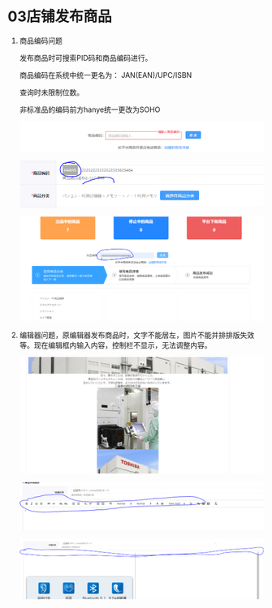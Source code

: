 # 03店铺发布商品

1. 商品编码问题

   发布商品时可搜索PID码和商品编码进行。

   商品编码在系统中统一更名为：  JAN\(EAN\)/UPC/ISBN

   查询时未限制位数。

   非标准品的编码前方hanye统一更改为SOHO

   ![20201030135815](https://raw.githubusercontent.com/a1609jk/Typora-Picgo/master/imgs/20201030135815.png)

   ![20201030134119](https://raw.githubusercontent.com/a1609jk/Typora-Picgo/master/imgs/20201030134119.png)

   ![20201030154853](https://raw.githubusercontent.com/a1609jk/Typora-Picgo/master/imgs/20201030154853.png)

2. 编辑器问题，原编辑器发布商品时，文字不能居左，图片不能并排排版失效等。现在编辑框内输入内容，控制栏不显示，无法调整内容。

   ![20201030142217](https://raw.githubusercontent.com/a1609jk/Typora-Picgo/master/imgs/20201030142217.png)

   ![20201030141011](https://raw.githubusercontent.com/a1609jk/Typora-Picgo/master/imgs/20201030141011.png) 

   ![20201030141114](https://raw.githubusercontent.com/a1609jk/Typora-Picgo/master/imgs/20201030141114.png)  

